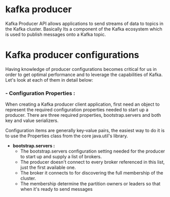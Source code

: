 # kafka producer
Kafka Producer API allows applications to send streams of data to topics in the Kafka cluster. Basically Its a component of the Kafka ecosystem which is used to publish messages onto a Kafka topic.

# Kafka producer configurations
Having knowledge of producer configurations becomes critical for us in order to get optimal performance and to leverage the capabilities of Kafka. Let's look at each of them in detail below:

### - Configuration Properties : 
When creating a Kafka producer client application, first need an object to represent the required configuration properties needed to start up a producer. There are three required properties, bootstrap.servers and both key and value serializers.

Configuration items are generally key‑value pairs, the easiest way to do it is to use the Properties class from the core java.util's library.

 - **bootstrap.servers :** 
	 - The bootstrap.servers configuration setting needed for the producer to start up and supply a list of brokers.
	 - The producer doesn't connect to every broker referenced in this list, just the first available one.
	 - The broker it connects to for discovering the full membership of the cluster.
	 - The membership  determine the partition owners or leaders so that when it's ready to send messages

<!--stackedit_data:
eyJoaXN0b3J5IjpbLTY4NDUzMjc0MSw2MTEwMDkzNjMsMTE2OD
Q5ODIwMiw3NTIyNDk3MTUsLTI4ODQwNjQ4NywxNjE3NDk1NzQ0
LDM2MjYxOTQ4MSwxNjI0MzQzMDQwLDIwMzU4MjE1MzQsLTEyOT
gxMTIzMTQsLTQ0NTIzMDczMCwtOTY5OTU5MzYsLTE2NjA1NDkz
NjksLTE2MzQ3NTM3MTUsMTE4NTU3NzA3MCwtMjA1NDQ4NjY4MS
wtNDcwNDUyNjA4LDY1MDg5ODE4LC0yMDg4NzQ2NjEyLC0yMDg4
NzQ2NjEyXX0=
-->